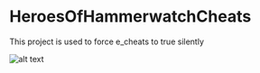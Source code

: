 # HeroesOfHammerwatchCheats
This project is used to force e_cheats to true silently

![alt text](https://i.imgur.com/elfRxQ6.jpg "PoC")
